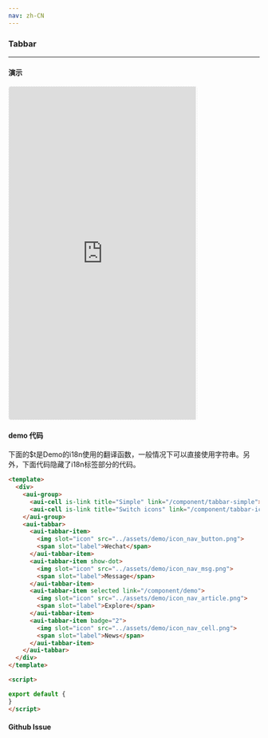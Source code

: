 ```yaml
---
nav: zh-CN
---
```



### Tabbar

---

#### 演示

 <div style="width:377px;height:667px;display:inline-block;border:1px dashed #ececec;border-radius:5px;overflow:hidden;">
   <iframe src="http://192.9.200.185:50003/aui-m/#/component/tabbar" width="375" height="667" border="0" frameborder="0"></iframe>
 </div>

#### demo 代码

<p class="tip">下面的$t是Demo的i18n使用的翻译函数，一般情况下可以直接使用字符串。另外，下面代码隐藏了i18n标签部分的代码。</p>

``` html
<template>
  <div>
    <aui-group>
      <aui-cell is-link title="Simple" link="/component/tabbar-simple"></aui-cell>
      <aui-cell is-link title="Switch icons" link="/component/tabbar-icon"></aui-cell>
    </aui-group>
    <aui-tabbar>
      <aui-tabbar-item>
        <img slot="icon" src="../assets/demo/icon_nav_button.png">
        <span slot="label">Wechat</span>
      </aui-tabbar-item>
      <aui-tabbar-item show-dot>
        <img slot="icon" src="../assets/demo/icon_nav_msg.png">
        <span slot="label">Message</span>
      </aui-tabbar-item>
      <aui-tabbar-item selected link="/component/demo">
        <img slot="icon" src="../assets/demo/icon_nav_article.png">
        <span slot="label">Explore</span>
      </aui-tabbar-item>
      <aui-tabbar-item badge="2">
        <img slot="icon" src="../assets/demo/icon_nav_cell.png">
        <span slot="label">News</span>
      </aui-tabbar-item>
    </aui-tabbar>
  </div>
</template>

<script>

export default {
}
</script>

```


#### Github Issue